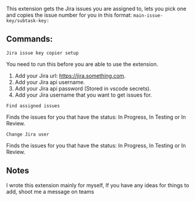 This extension gets the Jira issues you are assigned to, lets you pick one and copies the issue number for you in this format: ```main-issue-key/subtask-key: ```

## Commands:

```Jira issue key copier setup```

You need to run this before you are able to use the extension.

1. Add your Jira url: https://jira.something.com.
1. Add your Jira api username.
1. Add your Jira api password (Stored in vscode secrets).
1. Add your Jira username that you want to get issues for.

```Find assigned issues```

Finds the issues for you that have the status: In Progress, In Testing or In Review.

```Change Jira user```

Finds the issues for you that have the status: In Progress, In Testing or In Review.

## Notes

I wrote this extension mainly for myself, If you have any ideas for things to add, shoot me a message on teams